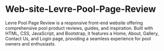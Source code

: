 # Web-site-Levre-Pool-Page-Review
Levre Pool Page Review is a responsive front-end website offering comprehensive pool product reviews, guides, and inspiration. Built with HTML, CSS, JavaScript, and Bootstrap, it features a Home, About, Gallery, Contact Us, and Login page, providing a seamless experience for pool owners and enthusiasts.
